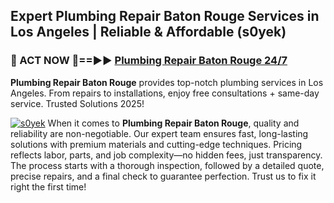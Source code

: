 ## Expert Plumbing Repair Baton Rouge Services in Los Angeles | Reliable & Affordable (s0yek)  

<h3>🚿 ACT NOW 🌟==►► <a href="https://tinyurl.com/2ne6vx2x" rel="nofollow">Plumbing Repair Baton Rouge 24/7</a></h3>

**Plumbing Repair Baton Rouge** provides top-notch plumbing services in Los Angeles. From repairs to installations, enjoy free consultations + same-day service. Trusted Solutions 2025!

[![s0yek](https://i.imgur.com/4PFF4AK.jpeg)](https://tinyurl.com/2ne6vx2x)
When it comes to **Plumbing Repair Baton Rouge**, quality and reliability are non-negotiable. Our expert team ensures fast, long-lasting solutions with premium materials and cutting-edge techniques. Pricing reflects labor, parts, and job complexity—no hidden fees, just transparency. The process starts with a thorough inspection, followed by a detailed quote, precise repairs, and a final check to guarantee perfection. Trust us to fix it right the first time!